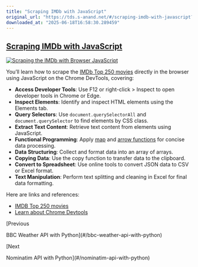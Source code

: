```yaml
---
title: "Scraping IMDb with JavaScript"
original_url: "https://tds.s-anand.net/#/scraping-imdb-with-javascript?id=scraping-imdb-with-javascript"
downloaded_at: "2025-06-18T16:58:30.289459"
---
```


[Scraping IMDb with JavaScript](#/scraping-imdb-with-javascript?id=scraping-imdb-with-javascript)
-------------------------------------------------------------------------------------------------

[![Scraping the IMDb with Browser JavaScript](https://i.ytimg.com/vi_webp/YVIKZqZIcCo/sddefault.webp)](https://youtu.be/YVIKZqZIcCo)

You’ll learn how to scrape the [IMDb Top 250 movies](https://www.imdb.com/chart/top) directly in the browser using JavaScript on the Chrome DevTools, covering:

* **Access Developer Tools**: Use F12 or right-click > Inspect to open developer tools in Chrome or Edge.
* **Inspect Elements**: Identify and inspect HTML elements using the Elements tab.
* **Query Selectors**: Use `document.querySelectorAll` and `document.querySelector` to find elements by CSS class.
* **Extract Text Content**: Retrieve text content from elements using JavaScript.
* **Functional Programming**: Apply [map](https://developer.mozilla.org/en-US/docs/Web/JavaScript/Reference/Global_Objects/Array/map)
  and [arrow functions](https://developer.mozilla.org/en-US/docs/Web/JavaScript/Reference/Functions/Arrow_functions)
  for concise data processing.
* **Data Structuring**: Collect and format data into an array of arrays.
* **Copying Data**: Use the copy function to transfer data to the clipboard.
* **Convert to Spreadsheet**: Use online tools to convert JSON data to CSV or Excel format.
* **Text Manipulation**: Perform text splitting and cleaning in Excel for final data formatting.

Here are links and references:

* [IMDB Top 250 movies](https://www.imdb.com/chart/top/)
* [Learn about Chrome Devtools](https://developer.chrome.com/docs/devtools/overview/)

[Previous

BBC Weather API with Python](#/bbc-weather-api-with-python)

[Next

Nominatim API with Python](#/nominatim-api-with-python)
